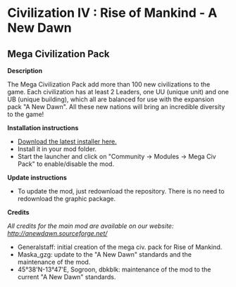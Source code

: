 # Civilization IV : Rise of Mankind - A New Dawn
## Mega Civilization Pack

**Description** 

The Mega Civilization Pack add more than 100 new civilizations to the game. Each civilization has at least 2 Leaders, one UU (unique unit) and one UB (unique building), which all are balanced for use with the expansion pack "A New Dawn". All these new nations will bring an incredible diversity to the game!

**Installation instructions**

- [Download the latest installer here.](http://sourceforge.net/projects/anewdawn/files/MegaCivPack/rand_mcp_full_installer_2015-09_1.6.exe/download)
- Install it in your mod folder.
- Start the launcher and click on "Community -> Modules -> Mega Civ Pack" to enable/disable the mod.

**Update instructions**

- To update the mod, just redownload the repository. There is no need to redownload the graphic package.

**Credits**

_All credits for the main mod are available on our website: http://anewdawn.sourceforge.net/_

- Generalstaff: initial creation of the mega civ. pack for Rise of Mankind.
- Maska_gzg: update to the "A New Dawn" standards and the maintenance of the mod.
- 45°38'N-13°47'E, Sogroon, dbkblk: maintenance of the mod to the current "A New Dawn" standards.
